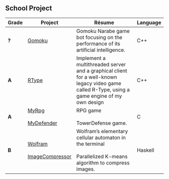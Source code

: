 ## School Project

| Grade |  Project | Résume | Language |
| --- | --- | --- | --- |
| **?** | [Gomoku](https://github.com/MeyCorentin/Gomoku) | Gomoku Narabe game bot focusing on the performance of its artificial intelligence. | C++ |
| **A** | [RType](https://github.com/MeyCorentin/Rtype) | Implement a multithreaded server and a graphical client for a well-known legacy video game called R-Type, using a game engine of my own design | C++ |
| **A** | [MyRpg](https://github.com/MeyCorentin/MyRpg)<br/><br/>[MyDefender](https://github.com/MeyCorentin/MyDefender) | RPG game<br/><br/>TowerDefense game. | C |
| **B** | [Wolfram](https://github.com/MeyCorentin/Wolfram)<br/><br/>[ImageCompressor](https://github.com/MeyCorentin/ImageCompressor)|  Wolfram’s elementary cellular automaton in the terminal<br/><br/>Parallelized K-means algorithm to compress images. | Haskell |
